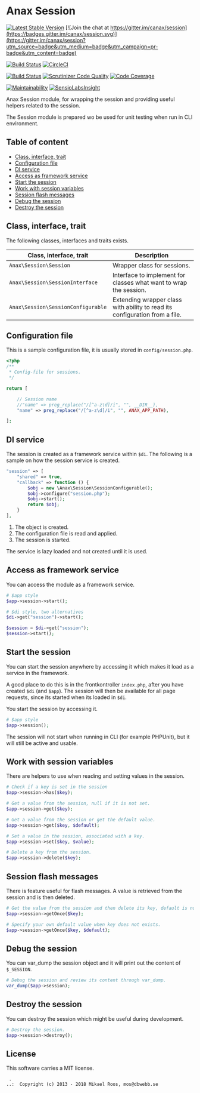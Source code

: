 Anax Session
==================================

[![Latest Stable Version](https://poser.pugx.org/anax/session/v/stable)](https://packagist.org/packages/anax/session)
[![Join the chat at https://gitter.im/canax/session](https://badges.gitter.im/canax/session.svg)](https://gitter.im/canax/session?utm_source=badge&utm_medium=badge&utm_campaign=pr-badge&utm_content=badge)

[![Build Status](https://travis-ci.org/canax/session.svg?branch=master)](https://travis-ci.org/canax/session)
[![CircleCI](https://circleci.com/gh/canax/session.svg?style=svg)](https://circleci.com/gh/canax/session)

[![Build Status](https://scrutinizer-ci.com/g/canax/session/badges/build.png?b=master)](https://scrutinizer-ci.com/g/canax/session/build-status/master)
[![Scrutinizer Code Quality](https://scrutinizer-ci.com/g/canax/session/badges/quality-score.png?b=master)](https://scrutinizer-ci.com/g/canax/session/?branch=master)
[![Code Coverage](https://scrutinizer-ci.com/g/canax/session/badges/coverage.png?b=master)](https://scrutinizer-ci.com/g/canax/session/?branch=master)

[![Maintainability](https://api.codeclimate.com/v1/badges/564636378b4f1c14132f/maintainability)](https://codeclimate.com/github/canax/session/maintainability)
[![SensioLabsInsight](https://insight.sensiolabs.com/projects/da3fd60b-900c-465a-b925-e3a361d25dbe/mini.png)](https://insight.sensiolabs.com/projects/da3fd60b-900c-465a-b925-e3a361d25dbe)

Anax Session module, for wrapping the session and providing useful helpers related to the session.

The Session module is prepared wo be used for unit testing when run in CLI environment.



Table of content
------------------

* [Class, interface, trait](#class-interface-trait)
* [Configuration file](#configuration-file)
* [DI service](#di-service)
* [Access as framework service](#access-as-framework-service)
* [Start the session](#start-the-session)
* [Work with session variables](#work-with-session-variables)
* [Session flash messages](#session-flash-messages)
* [Debug the session](#debug-the-session)
* [Destroy the session](#destroy-the-session)



Class, interface, trait
------------------

The following classes, interfaces and traits exists.

| Class, interface, trait            | Description |
|------------------------------------|-------------|
| `Anax\Session\Session`             | Wrapper class for sessions. |
| `Anax\Session\SessionInterface`    | Interface to implement for classes what want to wrap the session. |
| `Anax\Session\SessionConfigurable` | Extending wrapper class with ability to read its configuration from a file. |



Configuration file
------------------

This is a sample configuration file, it is usually stored in `config/session.php`.

```php
<?php
/**
 * Config-file for sessions.
 */

return [

    // Session name
    //"name" => preg_replace("/[^a-z\d]/i", "", __DIR__),
    "name" => preg_replace("/[^a-z\d]/i", "", ANAX_APP_PATH),

];
```



DI service
------------------

The session is created as a framework service within `$di`. The following is a sample on how the session service is created.

```php
"session" => [
    "shared" => true,
    "callback" => function () {
        $obj = new \Anax\Session\SessionConfigurable();
        $obj->configure("session.php");
        $obj->start();
        return $obj;
    }
],
```

1. The object is created.
1. The configuration file is read and applied.
1. The session is started.

The service is lazy loaded and not created until it is used.



Access as framework service
------------------

You can access the module as a framework service.

```php
# $app style
$app->session->start();

# $di style, two alternatives
$di->get("session")->start();

$session = $di->get("session");
$session->start();
```



Start the session
------------------

You can start the session anywhere by accessing it which makes it load as a service in the framework.

A good place to do this is in the frontkontroller `index.php`, after you have created `$di` (and `$app`). The session will then be available for all page requests, since its started when its loaded in `$di`.

You start the session by accessing it.

```php
# $app style
$app->session();
```

The session will not start when running in CLI (for example PHPUnit), but it will still be active and usable.



Work with session variables
------------------

There are helpers to use when reading and setting values in the session.

```php
# Check if a key is set in the session
$app->session->has($key);

# Get a value from the session, null if it is not set.
$app->session->get($key);

# Get a value from the session or get the default value.
$app->session->get($key, $default);

# Set a value in the session, associated with a key.
$app->session->set($key, $value);

# Delete a key from the session.
$app->session->delete($key);
```



Session flash messages
------------------

There is feature useful for flash messages. A value is retrieved from the session and is then deleted.

```php
# Get the value from the session and then delete its key, default is null.
$app->session->getOnce($key);

# Specify your own default value when key does not exists.
$app->session->getOnce($key, $default);
```



Debug the session
------------------

You can var_dump the session object and it will print out the content of `$_SESSION`.

```php
# Debug the session and review its content through var_dump.
var_dump($app->session);
```



Destroy the session
------------------

You can destroy the session which might be useful during development.

```php
# Destroy the session.
$app->session->destroy();
```



License
------------------

This software carries a MIT license.



```
 .  
..:  Copyright (c) 2013 - 2018 Mikael Roos, mos@dbwebb.se
```
